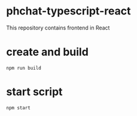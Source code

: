 # phchat-typescript-react

This repository contains frontend in React

# create and build

`npm run build`

# start script

`npm start`

